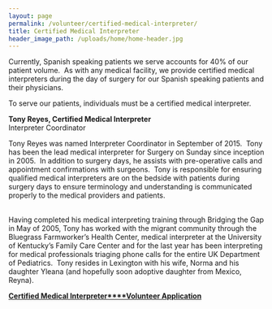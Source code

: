 ```yaml
---
layout: page
permalink: /volunteer/certified-medical-interpreter/
title: Certified Medical Interpreter
header_image_path: /uploads/home/home-header.jpg
---
```



Currently, Spanish speaking patients we serve accounts for 40% of our patient volume. &nbsp;As with any medical facility, we provide certified medical interpreters during the day of surgery for our Spanish speaking patients and their physicians. &nbsp;

To serve our patients, individuals must be a certified medical interpreter.

**Tony Reyes, Certified Medical Interpreter**
<br>Interpreter Coordinator

Tony Reyes was named Interpreter Coordinator in September of 2015.&nbsp; Tony has been the lead medical interpreter for Surgery on Sunday since inception in 2005. &nbsp;In addition to surgery days, he assists with pre-operative calls and appointment confirmations with surgeons.&nbsp; Tony is responsible for ensuring qualified medical interpreters are on the bedside with patients during surgery days to ensure terminology and understanding is communicated properly to the medical providers and patients.

<br>Having completed his medical interpreting training through Bridging the Gap in May of 2005, Tony has worked with the migrant community through the Bluegrass Farmworker’s Health Center, medical interpreter at the University of Kentucky’s Family Care Center and for the last year has been interpreting for medical professionals triaging phone calls for the entire UK Department of Pediatrics.&nbsp; Tony resides in Lexington with his wife, Norma and his daughter Yleana (and hopefully soon adoptive daughter from Mexico, Reyna).

[**Certified Medical Interpreter****Volunteer Application**](/assets/docs/Certified_Medical_Interpreter_Application.pdf)